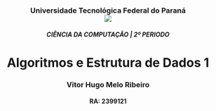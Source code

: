 <h3 align="center">Universidade Tecnológica Federal do Paraná <br>
<img src="https://img.shields.io/static/v1?label=UTF&message=PR&color=yellow&labelColor=black">
</p> 
<h5 align="center">CIÊNCIA DA COMPUTAÇÃO | 2º PERIODO</h6>
<h1 align="center">Algoritmos e Estrutura de Dados 1</h2>

<h3 align="center">Vitor Hugo Melo Ribeiro</h4>
<h4 align="center">RA: 2399121</h4>